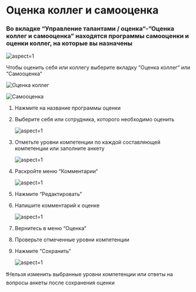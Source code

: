 # Оценка коллег и самооценка

### Во вкладке “Управление талантами / оценка“-”Оценка коллег и самооценка” находятся программы самооценки и оценки коллег, на которые вы назначены

 ![](/api/attachments.redirect?id=7c7c6c6c-a145-4d49-b63c-c6db348c4bcd "aspect=1")

Чтобы оценить себя или коллегу выберите вкладку “Оценка коллег“ или “Самооценка“ 

 ![Оценка коллег](/api/attachments.redirect?id=7d50f62f-fde9-405b-934b-5ad36ceede37 "Оценка коллег|||aspect=1")

 ![Самооценка](/api/attachments.redirect?id=ffe13130-2d2a-42ed-adb3-997a4fd48f4a "Самооценка|||aspect=1")

1. Нажмите на название программы оценки
2. Выберите себя или сотрудника, которого необходимо оценить

    ![](/api/attachments.redirect?id=b725f55e-1a35-426e-b316-3ba4894080a5 "aspect=1")
3. Отметьте уровни компетенции по каждой составляющей компетенции или заполните анкету

    ![](/api/attachments.redirect?id=c28ff346-ab67-4cc6-be77-2406d4e88c85 "aspect=1")
4. Раскройте меню “Комментарии“

    ![](/api/attachments.redirect?id=2a41ebf4-7211-4b4c-b32b-6053ab9b4d73 "aspect=1")
5. Нажмите “Редактировать“
6. Напишите комментарий к оценке

    ![](/api/attachments.redirect?id=40beddfe-0488-4341-8cc6-b5051937a702 "aspect=1")
7. Вернитесь в меню “Оценка“
8. Проверьте отмеченные уровни компетенции
9. Нажмите “Сохранить“

    ![](/api/attachments.redirect?id=2bf4d5cd-782c-4b75-8afe-3a9a07172f96 "aspect=1")

❗Нельзя изменить выбранные уровни компетенции или ответы на вопросы анкеты после сохранения оценки